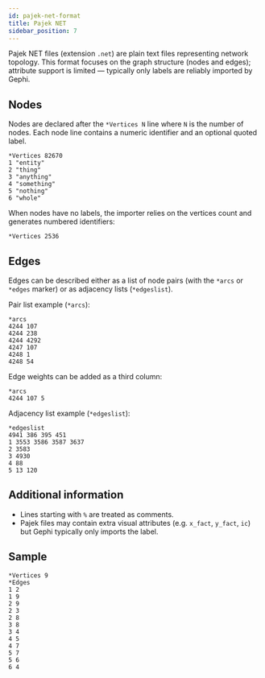 ```yaml
---
id: pajek-net-format
title: Pajek NET
sidebar_position: 7
---
```


Pajek NET files (extension `.net`) are plain text files representing network topology. This format focuses on the graph structure (nodes and edges); attribute support is limited — typically only labels are reliably imported by Gephi.

## Nodes

Nodes are declared after the `*Vertices N` line where `N` is the number of nodes. Each node line contains a numeric identifier and an optional quoted label.

```text
*Vertices 82670
1 "entity"
2 "thing"
3 "anything"
4 "something"
5 "nothing"
6 "whole"
```

When nodes have no labels, the importer relies on the vertices count and generates numbered identifiers:

```text
*Vertices 2536
```

## Edges

Edges can be described either as a list of node pairs (with the `*arcs` or `*edges` marker) or as adjacency lists (`*edgeslist`).

Pair list example (`*arcs`):

```text
*arcs
4244 107
4244 238
4244 4292
4247 107
4248 1
4248 54
```

Edge weights can be added as a third column:

```text
*arcs
4244 107 5
```

Adjacency list example (`*edgeslist`):

```text
*edgeslist
4941 386 395 451
1 3553 3586 3587 3637
2 3583
3 4930
4 88
5 13 120
```

## Additional information

- Lines starting with `%` are treated as comments.
- Pajek files may contain extra visual attributes (e.g. `x_fact`, `y_fact`, `ic`) but Gephi typically only imports the label.

## Sample

```text
*Vertices 9
*Edges
1 2
1 9
2 9
2 3
2 8
3 8
3 4
4 5
4 7
5 7
5 6
6 4
```